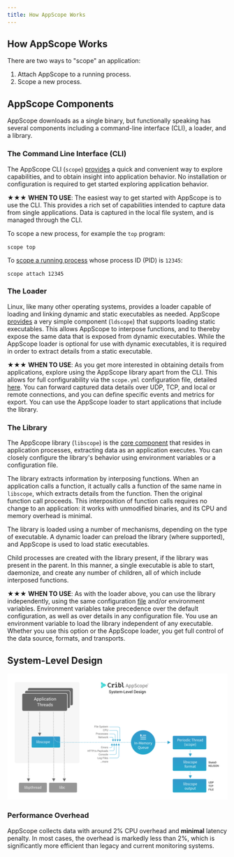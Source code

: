 ```yaml
---
title: How AppScope Works
---
```


## How AppScope Works

There are two ways to "scope" an application:

1. Attach AppScope to a running process.
1. Scope a new process. 

## AppScope Components

AppScope downloads as a single binary, but functionally speaking has several components including a command-line interface (CLI), a loader, and a library.

### The Command Line Interface (CLI)

The AppScope CLI (`scope`) [provides](/docs/cli-using) a quick and convenient way to explore capabilities, and to obtain insight into application behavior. No installation or configuration is required to get started exploring application behavior.

<span>&#x2605;&#x2605;&#x2605;</span> **WHEN TO USE**: The easiest way to get started with AppScope is to use the CLI. This provides a rich set of capabilities intended to capture data from single applications. Data is captured in the local file system, and is managed through the CLI.

To scope a new process, for example the `top` program:

```
scope top
```

To [scope a running process](/docs/attach-running) whose process ID (PID) is `12345`:

```
scope attach 12345
```

### The Loader

Linux, like many other operating systems, provides a loader capable of loading and linking dynamic and static executables as needed. AppScope [provides](/docs/loader-library) a very simple component (`ldscope`) that supports loading static executables. This allows AppScope to interpose functions, and to thereby expose the same data that is exposed from dynamic executables. While the AppScope loader is optional for use with dynamic executables, it is required in order to extract details from a static executable.

<span>&#x2605;&#x2605;&#x2605;</span> **WHEN TO USE**: As you get more interested in obtaining details from  applications, explore using the AppScope library apart from the CLI. This allows for full configurability via the `scope.yml` configuration file, detailed [here](/docs/config-files). You can forward captured data details over UDP, TCP, and local or remote connections, and you can define specific events and metrics for export. You can use the AppScope loader to start applications that include the library.

### The Library

The AppScope library (`libscope`) is the [core component](/docs/loader-library) that resides in application processes, extracting data as an application executes. You can closely configure the library's behavior using environment variables or a configuration file. 

The library extracts information by interposing functions. When an application calls a function, it actually calls a function of the same name in `libscope`, which extracts details from the function. Then the original function call proceeds. This interposition of function calls requires no change to an application: it works with unmodified binaries, and its CPU and memory overhead is minimal.

The library is loaded using a number of mechanisms, depending on the type of executable. A dynamic loader can preload the library (where supported), and AppScope is used to load static executables.

Child processes are created with the library present, if the library was present in the parent. In this manner, a single executable is able to start, daemonize, and create any number of children, all of which include interposed functions.


<span>&#x2605;&#x2605;&#x2605;</span> **WHEN TO USE**: As with the loader above, you can use the library independently, using the same configuration [file](/docs/config-files) and/or environment variables. Environment variables take precedence over the default configuration, as well as over details in any configuration file. You use an environment variable to load the library independent of any executable. Whether you use this option or the AppScope loader, you get full control of the data source, formats, and transports.


## System-Level Design 

![AppScope system-level design](./images/AppScope_SysLvlDesign.png)


### Performance Overhead
AppScope collects data with around 2% CPU overhead and **minimal** latency penalty. In most cases, the overhead is markedly less than 2%, which is significantly more efficient than legacy and current monitoring systems.
